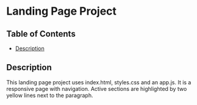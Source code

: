 # Landing Page Project

## Table of Contents

* [Description](#description)

## Description

This landing page project uses index.html, styles.css and an app.js. 
It is a responsive page with navigation. Active sections are highlighted by two yellow lines next to the paragraph.